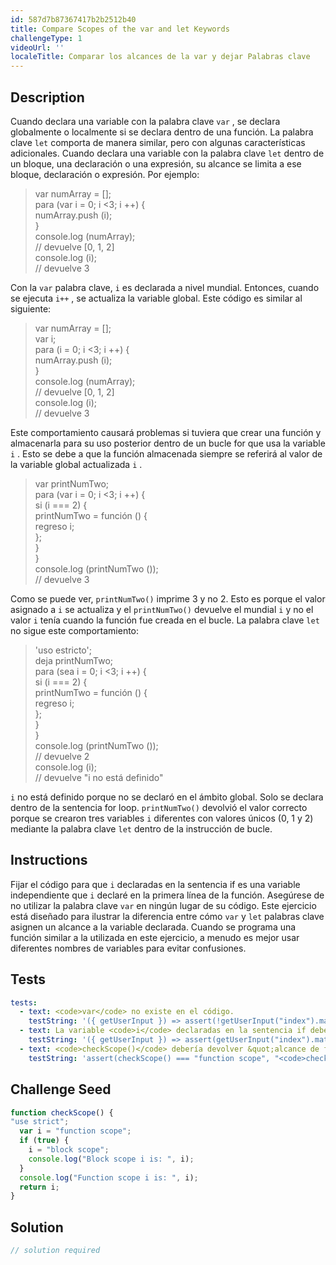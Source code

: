 ```yaml
---
id: 587d7b87367417b2b2512b40
title: Compare Scopes of the var and let Keywords
challengeType: 1
videoUrl: ''
localeTitle: Comparar los alcances de la var y dejar Palabras clave
---
```


## Description
<section id="description"> Cuando declara una variable con la palabra clave <code>var</code> , se declara globalmente o localmente si se declara dentro de una función. La palabra clave <code>let</code> comporta de manera similar, pero con algunas características adicionales. Cuando declara una variable con la palabra clave <code>let</code> dentro de un bloque, una declaración o una expresión, su alcance se limita a ese bloque, declaración o expresión. Por ejemplo: <blockquote> var numArray = []; <br> para (var i = 0; i &lt;3; i ++) { <br> numArray.push (i); <br> } <br> console.log (numArray); <br> // devuelve [0, 1, 2] <br> console.log (i); <br> // devuelve 3 </blockquote> Con la <code>var</code> palabra clave, <code>i</code> es declarada a nivel mundial. Entonces, cuando se ejecuta <code>i++</code> , se actualiza la variable global. Este código es similar al siguiente: <blockquote> var numArray = []; <br> var i; <br> para (i = 0; i &lt;3; i ++) { <br> numArray.push (i); <br> } <br> console.log (numArray); <br> // devuelve [0, 1, 2] <br> console.log (i); <br> // devuelve 3 </blockquote> Este comportamiento causará problemas si tuviera que crear una función y almacenarla para su uso posterior dentro de un bucle for que usa la variable <code>i</code> . Esto se debe a que la función almacenada siempre se referirá al valor de la variable global actualizada <code>i</code> . <blockquote> var printNumTwo; <br> para (var i = 0; i &lt;3; i ++) { <br> si (i === 2) { <br> printNumTwo = función () { <br> regreso i; <br> }; <br> } <br> } <br> console.log (printNumTwo ()); <br> // devuelve 3 </blockquote> Como se puede ver, <code>printNumTwo()</code> imprime 3 y no 2. Esto es porque el valor asignado a <code>i</code> se actualiza y el <code>printNumTwo()</code> devuelve el mundial <code>i</code> y no el valor <code>i</code> tenía cuando la función fue creada en el bucle. La palabra clave <code>let</code> no sigue este comportamiento: <blockquote> &#39;uso estricto&#39;; <br> deja printNumTwo; <br> para (sea i = 0; i &lt;3; i ++) { <br> si (i === 2) { <br> printNumTwo = función () { <br> regreso i; <br> }; <br> } <br> } <br> console.log (printNumTwo ()); <br> // devuelve 2 <br> console.log (i); <br> // devuelve &quot;i no está definido&quot; </blockquote> <code>i</code> no está definido porque no se declaró en el ámbito global. Solo se declara dentro de la sentencia for loop. <code>printNumTwo()</code> devolvió el valor correcto porque se crearon tres variables <code>i</code> diferentes con valores únicos (0, 1 y 2) mediante la palabra clave <code>let</code> dentro de la instrucción de bucle. </section>

## Instructions
<section id="instructions"> Fijar el código para que <code>i</code> declaradas en la sentencia if es una variable independiente que <code>i</code> declaré en la primera línea de la función. Asegúrese de no utilizar la palabra clave <code>var</code> en ningún lugar de su código. Este ejercicio está diseñado para ilustrar la diferencia entre cómo <code>var</code> y <code>let</code> palabras clave asignen un alcance a la variable declarada. Cuando se programa una función similar a la utilizada en este ejercicio, a menudo es mejor usar diferentes nombres de variables para evitar confusiones. </section>

## Tests
<section id='tests'>

```yml
tests:
  - text: <code>var</code> no existe en el código.
    testString: '({ getUserInput }) => assert(!getUserInput("index").match(/var/g),"<code>var</code> does not exist in code.");'
  - text: La variable <code>i</code> declaradas en la sentencia if debe ser igual a &quot;ámbito de bloque&quot;.
    testString: '({ getUserInput }) => assert(getUserInput("index").match(/(i\s*=\s*).*\s*.*\s*.*\1("|")block\s*scope\2/g), "The variable <code>i</code> declared in the if statement should equal "block scope".");'
  - text: <code>checkScope()</code> debería devolver &quot;alcance de función&quot;
    testString: 'assert(checkScope() === "function scope", "<code>checkScope()</code> should return "function scope"");'

```

</section>

## Challenge Seed
<section id='challengeSeed'>

<div id='js-seed'>

```js
function checkScope() {
"use strict";
  var i = "function scope";
  if (true) {
    i = "block scope";
    console.log("Block scope i is: ", i);
  }
  console.log("Function scope i is: ", i);
  return i;
}

```

</div>



</section>

## Solution
<section id='solution'>

```js
// solution required
```
</section>
